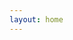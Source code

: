 ```yaml
---
layout: home
---
```

<script setup>
import Page from ".vitepress/theme/components/Page.vue";
import { useData } from "vitepress";
const { theme } = useData();
const posts = theme.value.posts;
</script>
<Page :posts="posts" />
